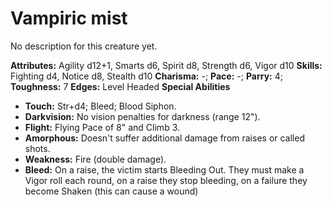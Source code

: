 # Vampiric mist

No description for this creature yet.

**Attributes:** Agility d12+1, Smarts d6, Spirit d8, Strength d6, Vigor
d10
**Skills:** Fighting d4, Notice d8, Stealth d10
**Charisma:** -; **Pace:** -; **Parry:** 4; **Toughness:** 7
**Edges:** Level Headed
**Special Abilities**

- **Touch:** Str+d4; Bleed; Blood Siphon.
- **Darkvision:** No vision penalties for darkness (range 12").
- **Flight:** Flying Pace of 8" and Climb 3.
- **Amorphous:** Doesn't suffer additional damage from raises or called
shots.
- **Weakness:** Fire (double damage).
- **Bleed:** On a raise, the victim starts Bleeding Out. They must make
a Vigor roll each round, on a raise they stop bleeding, on a failure
they become Shaken (this can cause a wound)

